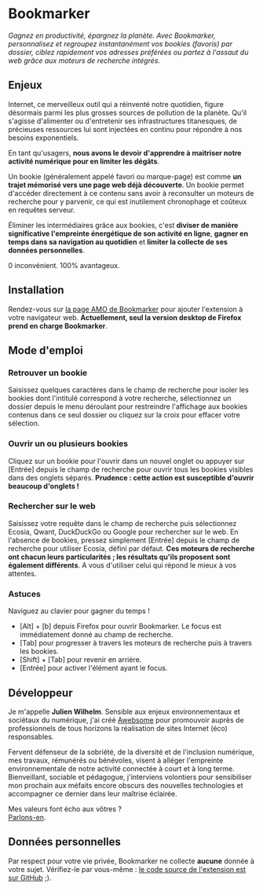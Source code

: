 # Bookmarker

*Gagnez en productivité, épargnez la planète. Avec Bookmarker, personnalisez et regroupez instantanément vos bookies (favoris) par dossier, ciblez rapidement vos adresses préférées ou partez à l'assaut du web grâce aux moteurs de recherche intégrés.*

## Enjeux

Internet, ce merveilleux outil qui a réinventé notre quotidien, figure désormais parmi les plus grosses sources de pollution de la planète. Qu'il s'agisse d'alimenter ou d'entretenir ses infrastructures titanesques, de précieuses ressources lui sont injectées en continu pour répondre à nos besoins exponentiels.

En tant qu'usagers, **nous avons le devoir d'apprendre à maitriser notre activité numérique pour en limiter les dégâts**.

Un bookie (généralement appelé favori ou marque-page) est comme **un trajet mémorisé vers une page web déjà découverte**. Un bookie permet d'accéder directement à ce contenu sans avoir à reconsulter un moteurs de recherche pour y parvenir, ce qui est inutilement chronophage et coûteux en requêtes serveur.

Éliminer les intermédiaires grâce aux bookies, c'est **diviser de manière significative l'empreinte énergétique de son activité en ligne**, **gagner en temps dans sa navigation au quotidien** et **limiter la collecte de ses données personnelles**.

0 inconvénient. 100% avantageux. 

## Installation

Rendez-vous sur [la page AMO de Bookmarker](https://addons.mozilla.org/fr/firefox/addon/awb-bookmarker/) pour ajouter l'extension à votre navigateur web. **Actuellement, seul la version desktop de Firefox prend en charge Bookmarker**.

## Mode d'emploi

### Retrouver un bookie

Saisissez quelques caractères dans le champ de recherche pour isoler les bookies dont l'intitulé correspond à votre recherche, sélectionnez un dossier depuis le menu déroulant pour restreindre l'affichage aux bookies contenus dans ce seul dossier ou cliquez sur la croix pour effacer votre sélection.

### Ouvrir un ou plusieurs bookies

Cliquez sur un bookie pour l'ouvrir dans un nouvel onglet ou appuyer sur [Entrée] depuis le champ de recherche pour ouvrir tous les bookies visibles dans des onglets séparés. **Prudence : cette action est susceptible d'ouvrir beaucoup d'onglets !**

### Rechercher sur le web

Saisissez votre requête dans le champ de recherche puis sélectionnez Ecosia, Qwant, DuckDuckGo ou Google pour rechercher sur le web. En l'absence de bookies, pressez simplement [Entrée] depuis le champ de recherche pour utiliser Ecosia, défini par défaut. **Ces moteurs de recherche ont chacun leurs particularités ; les résultats qu'ils proposent sont également différents**. A vous d'utiliser celui qui répond le mieux à vos attentes.

### Astuces ###

Naviguez au clavier pour gagner du temps !

* [Alt] + [b] depuis Firefox pour ouvrir Bookmarker. Le focus est immédiatement donné au champ de recherche.
* [Tab] pour progresser à travers les moteurs de recherche puis à travers les bookies.
* [Shift] + [Tab] pour revenir en arrière.
* [Entrée] pour activer l'élément ayant le focus.
				
## Développeur
	
Je m'appelle **Julien Wilhelm**. Sensible aux enjeux environnementaux et sociétaux du numérique, j'ai créé [Awebsome](https://awebsome.fr/) pour promouvoir auprès de professionnels de tous horizons la réalisation de sites Internet (éco) responsables.

Fervent défenseur de la sobriété, de la diversité et de l'inclusion numérique, mes travaux, rémunérés ou bénévoles, visent à alléger l'empreinte environnementale de notre activité connectée à court et à long terme. Bienveillant, sociable et pédagogue, j'interviens volontiers pour sensibiliser mon prochain aux méfaits encore obscurs des nouvelles technologies et accompagner ce dernier dans leur maîtrise éclairée.

Mes valeurs font écho aux vôtres ?  
[Parlons-en](https://awebsome.fr/#contact).

## Données personnelles

Par respect pour votre vie privée, Bookmarker ne collecte **aucune** donnée à votre sujet. Vérifiez-le par vous-même : [le code source de l'extension est sur GitHub](https://github.com/AwebsomeFr/bookmarker) ;).